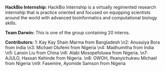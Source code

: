 **HackBio Internship:**
  HackBio Internship is a virtually regimented research internship that is practice oriented and focused on equipping scientists around the world with advanced bioinformatics and     computational biology skills.

**Team Darwin:**
  This is one of the group containing 20 interns.

**Contributors:**
  1: Kay Kay Shain Marma from Bangladesh
  \n2: Anusuiya Bora from India
  \n3: Michael Olufemi from Nigeria
  \n4: Madhumitha from India
  \n5: Lanxin Liu from China
  \n6: Alabi Mosopefoluwa from Nigeria.
  \n7: AJULO, Hassan Kehinde from Nigeria.
  \n8: OWOH, Ifeanyichukwu Michael from Nigeria
  \m9: Fasemire, Ayomide Samson from Nigeria
